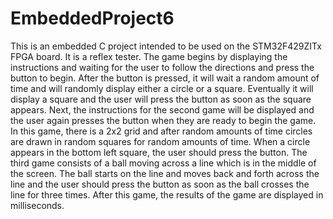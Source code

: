 # EmbeddedProject6
This is an embedded C project intended to be used on the STM32F429ZITx FPGA board. It is a reflex tester. The game begins by displaying the instructions and waiting for the user to follow the directions and press the button to begin. After the button is pressed, it will wait a random amount of time and will randomly display either a circle or a square. Eventually it will display a square and the user will press the button as soon as the square appears. Next, the instructions for the second game will be displayed and the user again presses the button when they are ready to begin the game. In this game, there is a 2x2 grid and after random amounts of time circles are drawn in random squares for random amounts of time. When a circle appears in the bottom left square, the user should press the button. The third game consists of a ball moving across a line which is in the middle of the screen. The ball starts on the line and moves back and forth across the line and the user should press the button as soon as the ball crosses the line for three times. After this game, the results of the game are displayed in milliseconds. 




